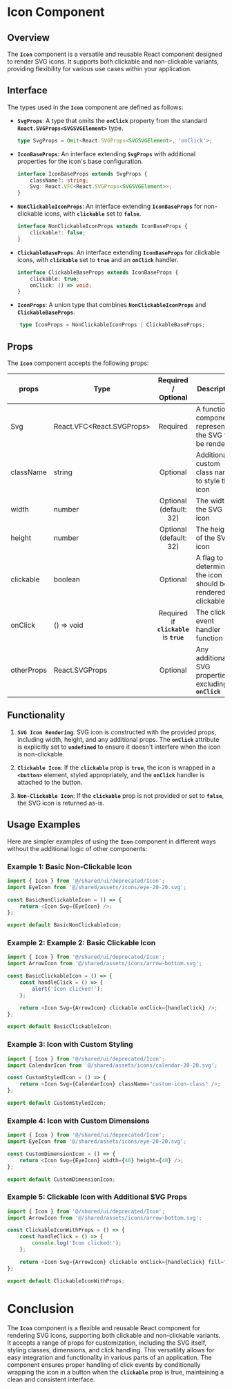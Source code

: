 # Icon Component 
## Overview 
The **`Icon`** component is a versatile and reusable React component designed to render SVG icons. It supports both clickable and non-clickable variants, providing flexibility for various use cases within your application.


## Interface
The types used in the **`Icon`** component are defined as follows:
- **`SvgProps`**: A type that omits the **`onClick`** property from the standard **`React.SVGProps<SVGSVGElement>`** type.
    ```typescript
    type SvgProps = Omit<React.SVGProps<SVGSVGElement>, 'onClick'>;
    ```
- **`IconBaseProps`**: An interface extending **`SvgProps`** with additional properties for the icon's base configuration.
    ```typescript
    interface IconBaseProps extends SvgProps {
        className?: string;
        Svg: React.VFC<React.SVGProps<SVGSVGElement>>;
    }
    ```
- **`NonClickableIconProps`**: An interface extending **`IconBaseProps`** for non-clickable icons, with **`clickable`** set to **`false`**.
    ```typescript
    interface NonClickableIconProps extends IconBaseProps {
        clickable?: false;
    }
    ```
- **`ClickableBaseProps`**: An interface extending **`IconBaseProps`** for clickable icons, with **`clickable`** set to **`true`** and an **`onClick`** handler.
    ```typescript
    interface ClickableBaseProps extends IconBaseProps {
        clickable: true;
        onClick: () => void;
    }
    ```
- **`IconProps`**: A union type that combines **`NonClickableIconProps`** and **`ClickableBaseProps`**.
```typescript
    type IconProps = NonClickableIconProps | ClickableBaseProps;
```

## Props 
The **`Icon`** component accepts the following props:

| props        | Type          | Required / Optional      | Description      |
| -------------| ------------- | :---: |--------------------------------------- |
| Svg          | React.VFC<React.SVGProps<SVGSVGElement>>	 | Required          |A functional component representing the SVG to be rendered |
| className    | string  | Optional          |Additional custom class names to style the icon |
| width        | number  | Optional (default: 32)         |The width of the SVG icon |
| height       | number  | Optional (default: 32)         |The height of the SVG icon |
| clickable    | boolean  | Optional          |A flag to determine if the icon should be rendered as clickable |
| onClick      | () => void  | Required if **`clickable`** is **`true`**          |The click event handler function |
| otherProps   | React.SVGProps<SVGSVGElement> | Optional          |Any additional SVG properties excluding **`onClick`** |


## Functionality 
1. **`SVG Icon Rendering`**: SVG icon is constructed with the provided props, including width, height, and any additional props. The **`onClick`** attribute is explicitly set to **`undefined`** to ensure it doesn't interfere when the icon is non-clickable.

2. **`Clickable Icon`**: If the **`clickable`** prop is **`true`**, the icon is wrapped in a **`<button>`** element, styled appropriately, and the **`onClick`** handler is attached to the button.

3. **`Non-Clickable Icon`**: If the **`clickable`** prop is not provided or set to **`false`**, the SVG icon is returned as-is.

## Usage Examples
Here are simpler examples of using the **`Icon`** component in different ways without the additional logic of other components:

### Example 1: Basic Non-Clickable Icon
```typescript
import { Icon } from '@/shared/ui/deprecated/Icon';
import EyeIcon from '@/shared/assets/icons/eye-20-20.svg';

const BasicNonClickableIcon = () => {
    return <Icon Svg={EyeIcon} />;
};

export default BasicNonClickableIcon;
```

### Example 2: Example 2: Basic Clickable Icon
```typescript
import { Icon } from '@/shared/ui/deprecated/Icon';
import ArrowIcon from '@/shared/assets/icons/arrow-bottom.svg';

const BasicClickableIcon = () => {
    const handleClick = () => {
        alert('Icon clicked!');
    };

    return <Icon Svg={ArrowIcon} clickable onClick={handleClick} />;
};

export default BasicClickableIcon;
```

### Example 3: Icon with Custom Styling
```typescript
import { Icon } from '@/shared/ui/deprecated/Icon';
import CalendarIcon from '@/shared/assets/icons/calendar-20-20.svg';

const CustomStyledIcon = () => {
    return <Icon Svg={CalendarIcon} className="custom-icon-class" />;
};

export default CustomStyledIcon;
```

### Example 4: Icon with Custom Dimensions
```typescript
import { Icon } from '@/shared/ui/deprecated/Icon';
import EyeIcon from '@/shared/assets/icons/eye-20-20.svg';

const CustomDimensionIcon = () => {
    return <Icon Svg={EyeIcon} width={40} height={40} />;
};

export default CustomDimensionIcon;
```

### Example 5: Clickable Icon with Additional SVG Props
```typescript
import { Icon } from '@/shared/ui/deprecated/Icon';
import ArrowIcon from '@/shared/assets/icons/arrow-bottom.svg';

const ClickableIconWithProps = () => {
    const handleClick = () => {
        console.log('Icon clicked!');
    };

    return <Icon Svg={ArrowIcon} clickable onClick={handleClick} fill="red" />;
};

export default ClickableIconWithProps;
```

# Conclusion
The **`Icon`** component is a flexible and reusable React component for rendering SVG icons, supporting both clickable and non-clickable variants. It accepts a range of props for customization, including the SVG itself, styling classes, dimensions, and click handling. This versatility allows for easy integration and functionality in various parts of an application. The component ensures proper handling of click events by conditionally wrapping the icon in a button when the **`clickable`** prop is true, maintaining a clean and consistent interface.
